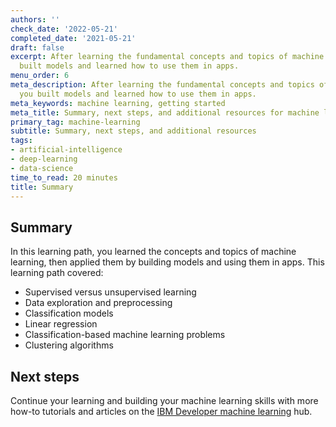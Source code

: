 ```yaml
---
authors: ''
check_date: '2022-05-21'
completed_date: '2021-05-21'
draft: false
excerpt: After learning the fundamental concepts and topics of machine learning, you
  built models and learned how to use them in apps.
menu_order: 6
meta_description: After learning the fundamental concepts and topics of machine learning,
  you built models and learned how to use them in apps.
meta_keywords: machine learning, getting started
meta_title: Summary, next steps, and additional resources for machine learning
primary_tag: machine-learning
subtitle: Summary, next steps, and additional resources
tags:
- artificial-intelligence
- deep-learning
- data-science
time_to_read: 20 minutes
title: Summary
---
```


## Summary

In this learning path, you learned the concepts and topics of machine learning, then applied them by building models and using them in apps. This learning path covered:

* Supervised versus unsupervised learning
* Data exploration and preprocessing
* Classification models
* Linear regression
* Classification-based machine learning problems
* Clustering algorithms

## Next steps

Continue your learning and building your machine learning skills with more how-to tutorials and articles on the [IBM Developer machine learning](https://developer.ibm.com/technologies/machine-learning/) hub.